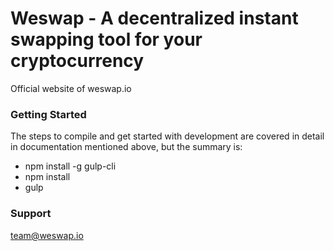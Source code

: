 # Weswap - A decentralized instant swapping tool for your cryptocurrency

Official website of weswap.io


### Getting Started

The steps to compile and get started with development are covered in detail in documentation mentioned above, but the summary is:

- npm install -g gulp-cli
- npm install
- gulp

### Support ###

team@weswap.io
